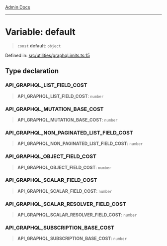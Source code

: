 [Admin Docs](/)

***

# Variable: default

> `const` **default**: `object`

Defined in: [src/utilities/graphqLimits.ts:15](https://github.com/PalisadoesFoundation/talawa-api/blob/b92360e799fdc7cf89a1346eb8395735c501ee9c/src/utilities/graphqLimits.ts#L15)

## Type declaration

### API\_GRAPHQL\_LIST\_FIELD\_COST

> **API\_GRAPHQL\_LIST\_FIELD\_COST**: `number`

### API\_GRAPHQL\_MUTATION\_BASE\_COST

> **API\_GRAPHQL\_MUTATION\_BASE\_COST**: `number`

### API\_GRAPHQL\_NON\_PAGINATED\_LIST\_FIELD\_COST

> **API\_GRAPHQL\_NON\_PAGINATED\_LIST\_FIELD\_COST**: `number`

### API\_GRAPHQL\_OBJECT\_FIELD\_COST

> **API\_GRAPHQL\_OBJECT\_FIELD\_COST**: `number`

### API\_GRAPHQL\_SCALAR\_FIELD\_COST

> **API\_GRAPHQL\_SCALAR\_FIELD\_COST**: `number`

### API\_GRAPHQL\_SCALAR\_RESOLVER\_FIELD\_COST

> **API\_GRAPHQL\_SCALAR\_RESOLVER\_FIELD\_COST**: `number`

### API\_GRAPHQL\_SUBSCRIPTION\_BASE\_COST

> **API\_GRAPHQL\_SUBSCRIPTION\_BASE\_COST**: `number`
